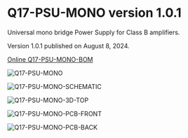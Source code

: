 # Q17-PSU-MONO version 1.0.1<br>

Universal mono bridge Power Supply for Class B amplifiers.

Version 1.0.1 published on August 8, 2024.

<a href="https://audio.cyberkata.org/Q17-PSU-MONO-BOM.html">Online Q17-PSU-MONO-BOM</a><br>

![Q17-PSU-MONO](https://github.com/user-attachments/assets/6edb344d-096a-4014-a0ad-b21236e62de1)

![Q17-PSU-MONO-SCHEMATIC](https://github.com/user-attachments/assets/6f7b0a56-9e70-48e7-b2d9-7a1282b3cbaf)

![Q17-PSU-MONO-3D-TOP](https://github.com/stefaweb/Q17-Amplifier/assets/12907102/6baf6d50-7ec1-4b70-a1ef-c736e2bee90b)

![Q17-PSU-MONO-PCB-FRONT](https://github.com/stefaweb/Q17-Amplifier/assets/12907102/429916b5-63d1-43b6-8e09-caf8368283de)

![Q17-PSU-MONO-PCB-BACK](https://github.com/stefaweb/Q17-Amplifier/assets/12907102/9c700dda-28e2-414d-9f28-eae2750ae2c1)




